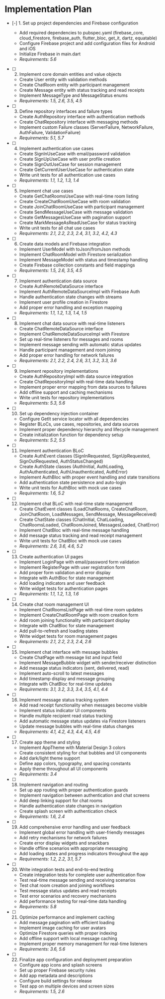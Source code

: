 # Implementation Plan

- [-] 1. Set up project dependencies and Firebase configuration

  - Add required dependencies to pubspec.yaml (firebase_core, cloud_firestore, firebase_auth, flutter_bloc, get_it, dartz, equatable)
  - Configure Firebase project and add configuration files for Android and iOS
  - Initialize Firebase in main.dart
  - _Requirements: 5.6_

- [ ] 2. Implement core domain entities and value objects

  - Create User entity with validation methods
  - Create ChatRoom entity with participant management
  - Create Message entity with status tracking and read receipts
  - Implement MessageType and MessageStatus enums
  - _Requirements: 1.5, 2.6, 3.5, 4.5_

- [ ] 3. Define repository interfaces and failure types

  - Create AuthRepository interface with authentication methods
  - Create ChatRepository interface with messaging methods
  - Implement custom Failure classes (ServerFailure, NetworkFailure, AuthFailure, ValidationFailure)
  - _Requirements: 5.1, 5.7_

- [ ] 4. Implement authentication use cases

  - Create SignInUseCase with email/password validation
  - Create SignUpUseCase with user profile creation
  - Create SignOutUseCase for session management
  - Create GetCurrentUserUseCase for authentication state
  - Write unit tests for all authentication use cases
  - _Requirements: 1.1, 1.2, 1.3, 1.4_

- [ ] 5. Implement chat use cases

  - Create GetChatRoomsUseCase with real-time room listing
  - Create CreateChatRoomUseCase with room validation
  - Create JoinChatRoomUseCase with participant management
  - Create SendMessageUseCase with message validation
  - Create GetMessagesUseCase with pagination support
  - Create MarkMessageAsReadUseCase for status tracking
  - Write unit tests for all chat use cases
  - _Requirements: 2.1, 2.2, 2.3, 2.4, 3.1, 3.2, 4.2, 4.3_

- [ ] 6. Create data models and Firebase integration

  - Implement UserModel with toJson/fromJson methods
  - Implement ChatRoomModel with Firestore serialization
  - Implement MessageModel with status and timestamp handling
  - Create Firebase collection constants and field mappings
  - _Requirements: 1.5, 2.6, 3.5, 4.5_

- [ ] 7. Implement authentication data source

  - Create AuthRemoteDataSource interface
  - Implement AuthRemoteDataSourceImpl with Firebase Auth
  - Handle authentication state changes with streams
  - Implement user profile creation in Firestore
  - Add proper error handling and exception mapping
  - _Requirements: 1.1, 1.2, 1.3, 1.4, 1.5_

- [ ] 8. Implement chat data source with real-time listeners

  - Create ChatRemoteDataSource interface
  - Implement ChatRemoteDataSourceImpl with Firestore
  - Set up real-time listeners for messages and rooms
  - Implement message sending with automatic status updates
  - Handle participant management and room joining
  - Add proper error handling for network failures
  - _Requirements: 2.1, 2.2, 2.4, 2.6, 3.1, 3.2, 3.3, 3.6_

- [ ] 9. Implement repository implementations

  - Create AuthRepositoryImpl with data source integration
  - Create ChatRepositoryImpl with real-time data handling
  - Implement proper error mapping from data sources to failures
  - Add offline support and caching mechanisms
  - Write unit tests for repository implementations
  - _Requirements: 5.3, 5.6_

- [ ] 10. Set up dependency injection container

  - Configure GetIt service locator with all dependencies
  - Register BLoCs, use cases, repositories, and data sources
  - Implement proper dependency hierarchy and lifecycle management
  - Create initialization function for dependency setup
  - _Requirements: 5.2, 5.5_

- [ ] 11. Implement authentication BLoC

  - Create AuthEvent classes (SignInRequested, SignUpRequested, SignOutRequested, AuthStatusChanged)
  - Create AuthState classes (AuthInitial, AuthLoading, AuthAuthenticated, AuthUnauthenticated, AuthError)
  - Implement AuthBloc with proper event handling and state transitions
  - Add authentication state persistence and auto-login
  - Write unit tests for AuthBloc with mock use cases
  - _Requirements: 1.6, 5.2_

- [ ] 12. Implement chat BLoC with real-time state management

  - Create ChatEvent classes (LoadChatRooms, CreateChatRoom, JoinChatRoom, LoadMessages, SendMessage, MessageReceived)
  - Create ChatState classes (ChatInitial, ChatLoading, ChatRoomsLoaded, ChatRoomJoined, MessagesLoaded, ChatError)
  - Implement ChatBloc with real-time message handling
  - Add message status tracking and read receipt management
  - Write unit tests for ChatBloc with mock use cases
  - _Requirements: 2.6, 3.6, 4.6, 5.2_

- [ ] 13. Create authentication UI pages

  - Implement LoginPage with email/password form validation
  - Implement RegisterPage with user registration form
  - Add proper form validation and error display
  - Integrate with AuthBloc for state management
  - Add loading indicators and user feedback
  - Write widget tests for authentication pages
  - _Requirements: 1.1, 1.2, 1.3, 1.6_

- [ ] 14. Create chat room management UI

  - Implement ChatRoomsListPage with real-time room updates
  - Implement CreateChatRoomPage with room creation form
  - Add room joining functionality with participant display
  - Integrate with ChatBloc for state management
  - Add pull-to-refresh and loading states
  - Write widget tests for room management pages
  - _Requirements: 2.1, 2.2, 2.3, 2.4, 2.6_

- [ ] 15. Implement chat interface with message bubbles

  - Create ChatPage with message list and input field
  - Implement MessageBubble widget with sender/receiver distinction
  - Add message status indicators (sent, delivered, read)
  - Implement auto-scroll to latest messages
  - Add timestamp display and message grouping
  - Integrate with ChatBloc for real-time updates
  - _Requirements: 3.1, 3.2, 3.3, 3.4, 3.5, 4.1, 4.4_

- [ ] 16. Implement message status tracking system

  - Add read receipt functionality when messages become visible
  - Implement status indicator UI components
  - Handle multiple recipient read status tracking
  - Add automatic message status updates via Firestore listeners
  - Update message bubbles with real-time status changes
  - _Requirements: 4.1, 4.2, 4.3, 4.4, 4.5, 4.6_

- [ ] 17. Create app theme and styling

  - Implement AppTheme with Material Design 3 colors
  - Create consistent styling for chat bubbles and UI components
  - Add dark/light theme support
  - Define app colors, typography, and spacing constants
  - Apply theme throughout all UI components
  - _Requirements: 3.4_

- [ ] 18. Implement navigation and routing

  - Set up app routing with proper authentication guards
  - Implement navigation between authentication and chat screens
  - Add deep linking support for chat rooms
  - Handle authentication state changes in navigation
  - Create splash screen with authentication check
  - _Requirements: 1.6, 2.4_

- [ ] 19. Add comprehensive error handling and user feedback

  - Implement global error handling with user-friendly messages
  - Add retry mechanisms for network failures
  - Create error display widgets and snackbars
  - Handle offline scenarios with appropriate messaging
  - Add loading states and progress indicators throughout the app
  - _Requirements: 1.2, 2.2, 3.1, 5.7_

- [ ] 20. Write integration tests and end-to-end testing

  - Create integration tests for complete user authentication flow
  - Test real-time message sending and receiving scenarios
  - Test chat room creation and joining workflows
  - Test message status updates and read receipts
  - Test error scenarios and recovery mechanisms
  - Add performance testing for real-time data handling
  - _Requirements: 5.8_

- [ ] 21. Optimize performance and implement caching

  - Add message pagination with efficient loading
  - Implement image caching for user avatars
  - Optimize Firestore queries with proper indexing
  - Add offline support with local message caching
  - Implement proper memory management for real-time listeners
  - _Requirements: 3.6, 5.6_

- [ ] 22. Finalize app configuration and deployment preparation
  - Configure app icons and splash screens
  - Set up proper Firebase security rules
  - Add app metadata and descriptions
  - Configure build settings for release
  - Test app on multiple devices and screen sizes
  - _Requirements: 1.5, 2.6_
